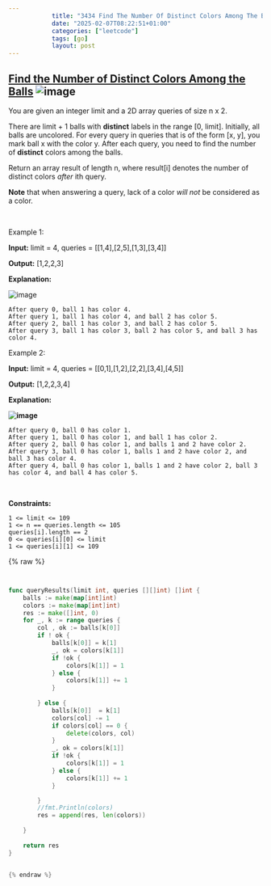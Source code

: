 ```yaml
---
            title: "3434 Find The Number Of Distinct Colors Among The Balls"
            date: "2025-02-07T08:22:51+01:00"
            categories: ["leetcode"]
            tags: [go]
            layout: post
---
```

            
## [Find the Number of Distinct Colors Among the Balls](https://leetcode.com/problems/find-the-number-of-distinct-colors-among-the-balls) ![image](https://img.shields.io/badge/Difficulty-Medium-orange)

You are given an integer limit and a 2D array queries of size n x 2.

There are limit + 1 balls with **distinct** labels in the range [0, limit]. Initially, all balls are uncolored. For every query in queries that is of the form [x, y], you mark ball x with the color y. After each query, you need to find the number of **distinct** colors among the balls.

Return an array result of length n, where result[i] denotes the number of distinct colors *after* ith query.

**Note** that when answering a query, lack of a color *will not* be considered as a color.

 

Example 1:

**Input:** limit = 4, queries = [[1,4],[2,5],[1,3],[3,4]]

**Output:** [1,2,2,3]

**Explanation:**

![image](https://assets.leetcode.com/uploads/2024/04/17/ezgifcom-crop.gif)

	After query 0, ball 1 has color 4.
	After query 1, ball 1 has color 4, and ball 2 has color 5.
	After query 2, ball 1 has color 3, and ball 2 has color 5.
	After query 3, ball 1 has color 3, ball 2 has color 5, and ball 3 has color 4.

Example 2:

**Input:** limit = 4, queries = [[0,1],[1,2],[2,2],[3,4],[4,5]]

**Output:** [1,2,2,3,4]

**Explanation:**

**![image](https://assets.leetcode.com/uploads/2024/04/17/ezgifcom-crop2.gif)**

	After query 0, ball 0 has color 1.
	After query 1, ball 0 has color 1, and ball 1 has color 2.
	After query 2, ball 0 has color 1, and balls 1 and 2 have color 2.
	After query 3, ball 0 has color 1, balls 1 and 2 have color 2, and ball 3 has color 4.
	After query 4, ball 0 has color 1, balls 1 and 2 have color 2, ball 3 has color 4, and ball 4 has color 5.

 

**Constraints:**

	1 <= limit <= 109
	1 <= n == queries.length <= 105
	queries[i].length == 2
	0 <= queries[i][0] <= limit
	1 <= queries[i][1] <= 109

{% raw %}


```go


func queryResults(limit int, queries [][]int) []int {
    balls := make(map[int]int)
    colors := make(map[int]int)
    res := make([]int, 0)
    for _, k := range queries {
        col , ok := balls[k[0]]
        if ! ok {
            balls[k[0]] = k[1]
            _, ok = colors[k[1]]
            if !ok {
                colors[k[1]] = 1
            } else {
                colors[k[1]] += 1
            }
            
        } else {
            balls[k[0]]  = k[1]
            colors[col] -= 1
            if colors[col] == 0 {
                delete(colors, col)
            }
            _, ok = colors[k[1]]
            if !ok {
                colors[k[1]] = 1
            } else {
                colors[k[1]] += 1
            }

        }
        //fmt.Println(colors)
        res = append(res, len(colors))
        
    }
    
    return res
}


{% endraw %}
